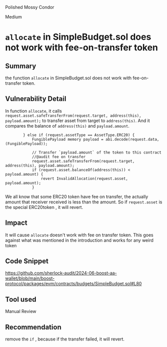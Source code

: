 Polished Mossy Condor

Medium

# `allocate` in SimpleBudget.sol does not work with fee-on-transfer token

## Summary
the function `allocate` in SimpleBudget.sol does not work with fee-on-transfer token.
## Vulnerability Detail
In function `allocate`, it calls `request.asset.safeTransferFrom(request.target, address(this), payload.amount);` to transfer asset from target to `address(this)`.
And it compares the balance of `address(this)` and `payload.amount`.
```solidity 
        } else if (request.assetType == AssetType.ERC20) {
            FungiblePayload memory payload = abi.decode(request.data, (FungiblePayload));

            // Transfer `payload.amount` of the token to this contract
            //@audit fee on transfer 
            request.asset.safeTransferFrom(request.target, address(this), payload.amount);
            if (request.asset.balanceOf(address(this)) < payload.amount) { 
                revert InvalidAllocation(request.asset, payload.amount);
            }
```
We all know that some ERC20 token have fee on transfer, the actually amount that receiver received is less than the amount. 
So if `request.asset` is the special ERC20token , it will revert.
## Impact
It will cause `allocate` doesn't work with fee on transfer token. This goes against what was mentioned in the introduction and works for any weird token
## Code Snippet

https://github.com/sherlock-audit/2024-06-boost-aa-wallet/blob/main/boost-protocol/packages/evm/contracts/budgets/SimpleBudget.sol#L80
## Tool used

Manual Review

## Recommendation

remove the `if` , because if the transfer failed, it will revert. 